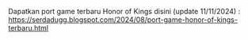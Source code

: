 Dapatkan port game terbaru Honor of Kings disini (update 11/11/2024) :
https://serdadugg.blogspot.com/2024/08/port-game-honor-of-kings-terbaru.html
